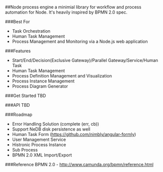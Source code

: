 ##Node process engine
a minimial library for workflow and process automation for Node. It's heavily inspired by BPMN 2.0 spec.

###Best For
* Task Orchestration
* Human Task Management
* Process Management and Monitoring via a Node.js web application

###Features
* Start/End/Decision(Exclusive Gateway)/Parallel Gateway/Service/Human Task
* Human Task Management
* Process Definition Management and Visualization
* Process Instance Management
* Process Diagram Generator

###Get Started
TBD

###API
TBD

###Roadmap
* Error Handling Solution (complete (err, cb))
* Support NeDB disk persistence as well
* Human Task Form (https://github.com/nimbly/angular-formly)
* User Management Service
* Histronic Process Instance
* Sub Process
* BPMN 2.0 XML Import/Export

###Reference
BPMN 2.0 - http://www.camunda.org/bpmn/reference.html